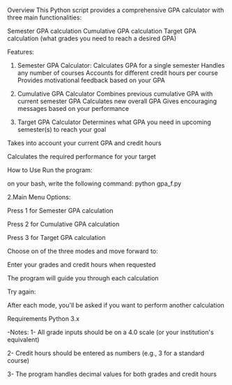 Overview
This Python script provides a comprehensive GPA calculator with three main functionalities:

Semester GPA calculation
Cumulative GPA calculation
Target GPA calculation (what grades you need to reach a desired GPA)

Features:
1. Semester GPA Calculator:
Calculates GPA for a single semester
Handles any number of courses
Accounts for different credit hours per course
Provides motivational feedback based on your GPA

2. Cumulative GPA Calculator
Combines previous cumulative GPA with current semester GPA
Calculates new overall GPA
Gives encouraging messages based on your performance

3. Target GPA Calculator
Determines what GPA you need in upcoming semester(s) to reach your goal

Takes into account your current GPA and credit hours

Calculates the required performance for your target

How to Use
Run the program:

on your bash, write the following command:        python gpa_f.py

2.Main Menu Options:

Press 1 for Semester GPA calculation

Press 2 for Cumulative GPA calculation

Press 3 for Target GPA calculation

Choose on of the three modes and move forward to:

Enter your grades and credit hours when requested

The program will guide you through each calculation

Try again:

After each mode, you'll be asked if you want to perform another calculation

Requirements
Python 3.x

-Notes:
1- All grade inputs should be on a 4.0 scale (or your institution's equivalent)

2- Credit hours should be entered as numbers (e.g., 3 for a standard course)

3- The program handles decimal values for both grades and credit hours
